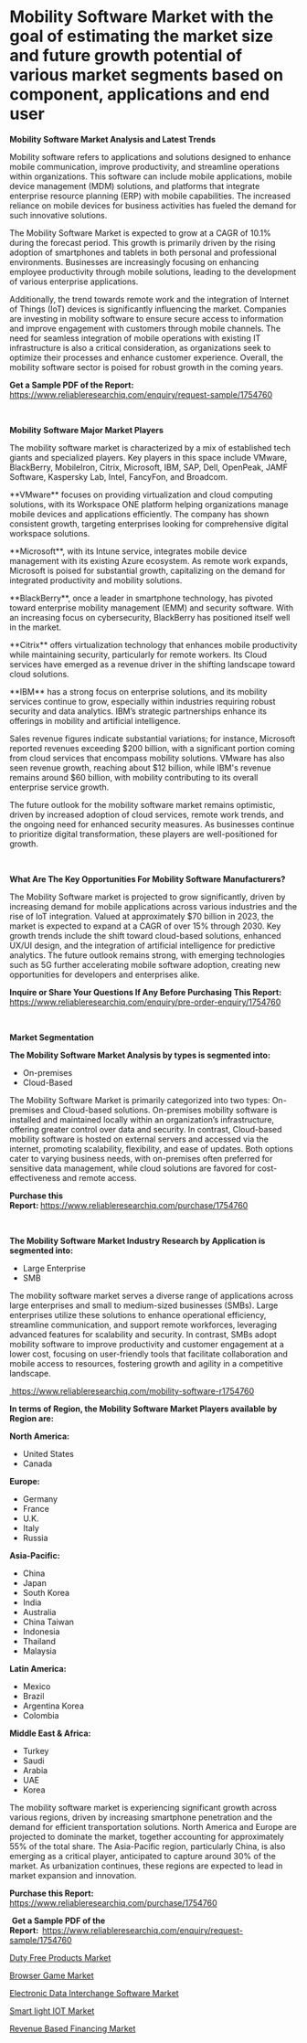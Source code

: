 <p><h1>Mobility Software Market with the goal of estimating the market size and future growth potential of various market segments based on component, applications and end user</h1></p><p><strong>Mobility Software Market Analysis and Latest Trends</strong></p>
<p><p>Mobility software refers to applications and solutions designed to enhance mobile communication, improve productivity, and streamline operations within organizations. This software can include mobile applications, mobile device management (MDM) solutions, and platforms that integrate enterprise resource planning (ERP) with mobile capabilities. The increased reliance on mobile devices for business activities has fueled the demand for such innovative solutions.</p><p>The Mobility Software Market is expected to grow at a CAGR of 10.1% during the forecast period. This growth is primarily driven by the rising adoption of smartphones and tablets in both personal and professional environments. Businesses are increasingly focusing on enhancing employee productivity through mobile solutions, leading to the development of various enterprise applications.</p><p>Additionally, the trend towards remote work and the integration of Internet of Things (IoT) devices is significantly influencing the market. Companies are investing in mobility software to ensure secure access to information and improve engagement with customers through mobile channels. The need for seamless integration of mobile operations with existing IT infrastructure is also a critical consideration, as organizations seek to optimize their processes and enhance customer experience. Overall, the mobility software sector is poised for robust growth in the coming years.</p></p>
<p><strong>Get a Sample PDF of the Report:&nbsp;</strong> <a href="https://www.reliableresearchiq.com/enquiry/request-sample/1754760?utm_campaign=99&utm_medium=2&utm_source=Github&utm_content=ia&utm_term=10032025&utm_id=mobility-software">https://www.reliableresearchiq.com/enquiry/request-sample/1754760</a></p>
<p>&nbsp;</p>
<p><strong>Mobility Software Major Market Players</strong></p>
<p><p>The mobility software market is characterized by a mix of established tech giants and specialized players. Key players in this space include VMware, BlackBerry, MobileIron, Citrix, Microsoft, IBM, SAP, Dell, OpenPeak, JAMF Software, Kaspersky Lab, Intel, FancyFon, and Broadcom.</p><p>**VMware** focuses on providing virtualization and cloud computing solutions, with its Workspace ONE platform helping organizations manage mobile devices and applications efficiently. The company has shown consistent growth, targeting enterprises looking for comprehensive digital workspace solutions.</p><p>**Microsoft**, with its Intune service, integrates mobile device management with its existing Azure ecosystem. As remote work expands, Microsoft is poised for substantial growth, capitalizing on the demand for integrated productivity and mobility solutions.</p><p>**BlackBerry**, once a leader in smartphone technology, has pivoted toward enterprise mobility management (EMM) and security software. With an increasing focus on cybersecurity, BlackBerry has positioned itself well in the market.</p><p>**Citrix** offers virtualization technology that enhances mobile productivity while maintaining security, particularly for remote workers. Its Cloud services have emerged as a revenue driver in the shifting landscape toward cloud solutions.</p><p>**IBM** has a strong focus on enterprise solutions, and its mobility services continue to grow, especially within industries requiring robust security and data analytics. IBM’s strategic partnerships enhance its offerings in mobility and artificial intelligence.</p><p>Sales revenue figures indicate substantial variations; for instance, Microsoft reported revenues exceeding $200 billion, with a significant portion coming from cloud services that encompass mobility solutions. VMware has also seen revenue growth, reaching about $12 billion, while IBM's revenue remains around $60 billion, with mobility contributing to its overall enterprise service growth.</p><p>The future outlook for the mobility software market remains optimistic, driven by increased adoption of cloud services, remote work trends, and the ongoing need for enhanced security measures. As businesses continue to prioritize digital transformation, these players are well-positioned for growth.</p></p>
<p>&nbsp;</p>
<p><strong>What Are The Key Opportunities For Mobility Software Manufacturers?</strong></p>
<p><p>The Mobility Software market is projected to grow significantly, driven by increasing demand for mobile applications across various industries and the rise of IoT integration. Valued at approximately $70 billion in 2023, the market is expected to expand at a CAGR of over 15% through 2030. Key growth trends include the shift toward cloud-based solutions, enhanced UX/UI design, and the integration of artificial intelligence for predictive analytics. The future outlook remains strong, with emerging technologies such as 5G further accelerating mobile software adoption, creating new opportunities for developers and enterprises alike.</p></p>
<p><strong>Inquire or Share Your Questions If Any Before Purchasing This Report:</strong> <a href="https://www.reliableresearchiq.com/enquiry/pre-order-enquiry/1754760?utm_campaign=99&utm_medium=2&utm_source=Github&utm_content=ia&utm_term=10032025&utm_id=mobility-software">https://www.reliableresearchiq.com/enquiry/pre-order-enquiry/1754760</a></p>
<p>&nbsp;</p>
<p><strong>Market Segmentation</strong></p>
<p><strong>The Mobility Software Market Analysis by types is segmented into:</strong></p>
<p><ul><li>On-premises</li><li>Cloud-Based</li></ul></p>
<p><p>The Mobility Software Market is primarily categorized into two types: On-premises and Cloud-based solutions. On-premises mobility software is installed and maintained locally within an organization’s infrastructure, offering greater control over data and security. In contrast, Cloud-based mobility software is hosted on external servers and accessed via the internet, promoting scalability, flexibility, and ease of updates. Both options cater to varying business needs, with on-premises often preferred for sensitive data management, while cloud solutions are favored for cost-effectiveness and remote access.</p></p>
<p><strong>Purchase this Report:&nbsp;</strong><a href="https://www.reliableresearchiq.com/purchase/1754760?utm_campaign=99&utm_medium=2&utm_source=Github&utm_content=ia&utm_term=10032025&utm_id=mobility-software">https://www.reliableresearchiq.com/purchase/1754760</a></p>
<p>&nbsp;</p>
<p><strong>The Mobility Software Market Industry Research by Application is segmented into:</strong></p>
<p><ul><li>Large Enterprise</li><li>SMB</li></ul></p>
<p><p>The mobility software market serves a diverse range of applications across large enterprises and small to medium-sized businesses (SMBs). Large enterprises utilize these solutions to enhance operational efficiency, streamline communication, and support remote workforces, leveraging advanced features for scalability and security. In contrast, SMBs adopt mobility software to improve productivity and customer engagement at a lower cost, focusing on user-friendly tools that facilitate collaboration and mobile access to resources, fostering growth and agility in a competitive landscape.</p></p>
<p><a href="https://www.reliableresearchiq.com/mobility-software-r1754760?utm_campaign=99&utm_medium=2&utm_source=Github&utm_content=ia&utm_term=10032025&utm_id=mobility-software">&nbsp;https://www.reliableresearchiq.com/mobility-software-r1754760</a></p>
<p><strong>In terms of Region, the Mobility Software Market Players available by Region are:</strong></p>
<p>
    <p> <strong> North America: </strong>
        <ul>
            <li>United States</li>
            <li>Canada</li>
        </ul>
        </p> 
    <p> <strong> Europe: </strong>
        <ul>
            <li>Germany</li>
            <li>France</li>
            <li>U.K.</li>
            <li>Italy</li>
            <li>Russia</li>
        </ul>
        </p> 
    <p> <strong> Asia-Pacific: </strong>
        <ul>
            <li>China</li>
            <li>Japan</li>
            <li>South Korea</li>
            <li>India</li>
            <li>Australia</li>
            <li>China Taiwan</li>
            <li>Indonesia</li>
            <li>Thailand</li>
            <li>Malaysia</li>
        </ul>
        </p> 
    <p> <strong> Latin America: </strong>
        <ul>
            <li>Mexico</li>
            <li>Brazil</li>
            <li>Argentina Korea</li>
            <li>Colombia</li>
        </ul>
        </p> 
    <p> <strong> Middle East & Africa: </strong>
        <ul>
            <li>Turkey</li>
            <li>Saudi</li>
            <li>Arabia</li>
            <li>UAE</li>
            <li>Korea</li>
        </ul>
    </p>
    </p>
<p><p>The mobility software market is experiencing significant growth across various regions, driven by increasing smartphone penetration and the demand for efficient transportation solutions. North America and Europe are projected to dominate the market, together accounting for approximately 55% of the total share. The Asia-Pacific region, particularly China, is also emerging as a critical player, anticipated to capture around 30% of the market. As urbanization continues, these regions are expected to lead in market expansion and innovation.</p></p>
<p><strong>Purchase this Report: </strong><a href="https://www.reliableresearchiq.com/purchase/1754760?utm_campaign=99&utm_medium=2&utm_source=Github&utm_content=ia&utm_term=10032025&utm_id=mobility-software">https://www.reliableresearchiq.com/purchase/1754760</a></p>
<p>&nbsp;<strong>Get a Sample PDF of the Report:&nbsp;&nbsp;</strong><a href="https://www.reliableresearchiq.com/enquiry/request-sample/1754760?utm_campaign=99&utm_medium=2&utm_source=Github&utm_content=ia&utm_term=10032025&utm_id=mobility-software">https://www.reliableresearchiq.com/enquiry/request-sample/1754760</a></p>
<p><strong></strong></p>
<p><p><a href="https://github.com/danitkeavyx7/Market-Research-Report-List-1/blob/main/duty-free-products-market.md?utm_campaign=99&utm_medium=2&utm_source=Github&utm_content=ia&utm_term=10032025&utm_id=mobility-software">Duty Free Products Market</a></p><p><a href="https://github.com/moorsdorak31/Market-Research-Report-List-1/blob/main/browser-game-market.md?utm_campaign=99&utm_medium=2&utm_source=Github&utm_content=ia&utm_term=10032025&utm_id=mobility-software">Browser Game Market</a></p><p><a href="https://github.com/bartzthateis/Market-Research-Report-List-1/blob/main/electronic-data-interchange-software-market.md?utm_campaign=99&utm_medium=2&utm_source=Github&utm_content=ia&utm_term=10032025&utm_id=mobility-software">Electronic Data Interchange Software Market</a></p><p><a href="https://github.com/eimutelufta/Market-Research-Report-List-1/blob/main/smart-light-iot-market.md?utm_campaign=99&utm_medium=2&utm_source=Github&utm_content=ia&utm_term=10032025&utm_id=mobility-software">Smart light IOT Market</a></p><p><a href="https://github.com/vespigeakexc/Market-Research-Report-List-1/blob/main/revenue-based-financing-market.md?utm_campaign=99&utm_medium=2&utm_source=Github&utm_content=ia&utm_term=10032025&utm_id=mobility-software">Revenue Based Financing Market</a></p></p>